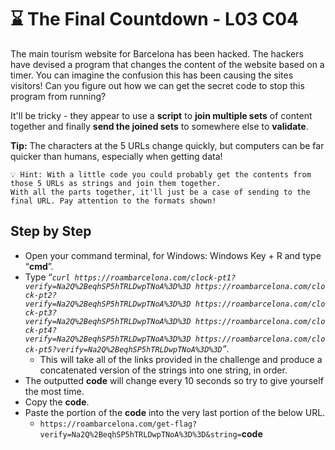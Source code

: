 # ⌛ The Final Countdown - L03 C04

The main tourism website for Barcelona has been hacked. The hackers have devised a program that changes the content of the website based on a timer. You can imagine the confusion this has been causing the sites visitors! Can you figure out how we can get the secret code to stop this program from running?

It'll be tricky - they appear to use a **script** to **join multiple sets** of content together and finally **send the joined sets** to somewhere else to **validate**.

**Tip:** The characters at the 5 URLs change quickly, but computers can be far quicker than humans, especially when getting data!

```
💡 Hint: With a little code you could probably get the contents from those 5 URLs as strings and join them together. 
With all the parts together, it'll just be a case of sending to the final URL. Pay attention to the formats shown!
```

## Step by Step

- Open your command terminal, for Windows: Windows Key + R and type “**cmd**”.
- Type “*`curl https://roambarcelona.com/clock-pt1?verify=Na2Q%2BeqhSP5hTRLDwpTNoA%3D%3D https://roambarcelona.com/clock-pt2?verify=Na2Q%2BeqhSP5hTRLDwpTNoA%3D%3D https://roambarcelona.com/clock-pt3?verify=Na2Q%2BeqhSP5hTRLDwpTNoA%3D%3D https://roambarcelona.com/clock-pt4?verify=Na2Q%2BeqhSP5hTRLDwpTNoA%3D%3D https://roambarcelona.com/clock-pt5?verify=Na2Q%2BeqhSP5hTRLDwpTNoA%3D%3D`”*.
    - This will take all of the links provided in the challenge and produce a concatenated version of the strings into one string, in order.
- The outputted **code** will change every 10 seconds so try to give yourself the most time.
- Copy the **code**.
- Paste the portion of the **code** into the very last portion of the below URL.
    - `https://roambarcelona.com/get-flag?verify=Na2Q%2BeqhSP5hTRLDwpTNoA%3D%3D&string=`**code**

